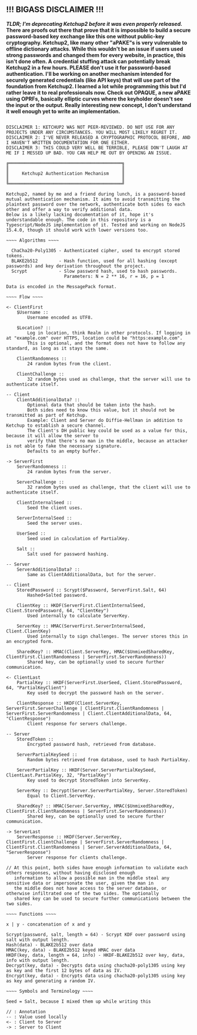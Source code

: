 ## !!! BIGASS DISCLAIMER !!!
***TLDR; I'm deprecating Ketchup2 before it was even properly released.***
<br>
**There are proofs out there that prove that it is impossible to build a secure password-based key exchange like this one without public-key cryptography. Ketchup2, like many other "aPAKE"s is very vulnerable to offline dictionary attacks. While this wouldn't be an issue if users used strong passwords and changed them for every website, in practice, this isn't done often. A credential stuffing attack can potentially break Ketchup2 in a few hours. PLEASE don't use it for password-based authentication. I'll be working on another mechanism intended for securely generated credentials (like API keys) that will use part of the foundation from Ketchup2. I learned a lot while programming this but I'd rather leave it to real professionals now. Check out OPAQUE, a new aPAKE using OPRFs, basically elliptic curves where the keyholder doesn't see the input or the output. Really interesting new concept, I don't understand it well enough yet to write an implementation.**

```

DISCLAIMER 1: KETCHUP2 WAS NOT PEER-REVIEWED. DO NOT USE FOR ANY PROJECTS UNDER ANY CIRCUMSTANCES. YOU WILL MOST LIKELY REGRET IT.
DISCLAIMER 2: I'VE NEVER RELEASED A CRYPTOGRAPHIC PROTOCOL BEFORE, AND I HAVEN'T WRITTEN DOCUMENTATION FOR ONE EITHER.
DISCLAIMER 3: THIS COULD VERY WELL BE TERRIBLE, PLEASE DON'T LAUGH AT ME IF I MESSED UP BAD. YOU CAN HELP ME OUT BY OPENING AN ISSUE.

╔═══════════════════════════════════════════╗
║                                           ║
║     Ketchup2 Authentication Mechanism     ║
║                                           ║
╚═══════════════════════════════════════════╝

Ketchup2, named by me and a friend during lunch, is a password-based mutual authentication mechanism. It aims to avoid transmitting the plaintext password over the network, authenticate both sides to each other and offer a way to verify additional data.
Below is a likely lacking documentation of it, hope it's understandable enough. The code in this repository is a Typescript/NodeJS implementation of it. Tested and working on NodeJS 15.4.0, though it should work with lower versions too.

~~~~ Algorithms ~~~~

  ChaCha20-Poly1305 - Authenticated cipher, used to encrypt stored tokens.
  BLAKE2b512        - Hash function, used for all hashing (except passwords) and key derivation throughout the project.
  Scrypt            - Slow password hash, used to hash passwords.
                      Parameters: N = 2 ** 16, r = 16, p = 1

Data is encoded in the MessagePack format.

~~~~ Flow ~~~~

<- ClientFirst
    $Username ::
        Username encoded as UTF8.

    $Location? ::
        Log in location, think Realm in other protocols. If logging in at "example.com" over HTTPS, location could be "https:example.com".
        This is optional, and the format does not have to follow any standard, as long as it stays the same.

    ClientRandomness ::
        24 random bytes from the client.

    ClientChallenge ::
        32 random bytes used as challenge, that the server will use to authenticate itself.

-- Client
    ClientAdditionalData? ::
        Optional data that should be taken into the hash.
        Both sides need to know this value, but it should not be transmitted as part of Ketchup.
        Example: Client and Server do Diffie-Hellman in addition to Ketchup to establish a secure channel.
        The Client's DH public key could be used as a value for this, because it will allow the server to
        verify that there's no man in the middle, because an attacker is not able to fake the necessary signature.
        Defaults to an empty buffer.

-> ServerFirst
    ServerRandomness ::
        24 random bytes from the server.

    ServerChallenge ::
        32 random bytes used as challenge, that the client will use to authenticate itself.

    ClientInternalSeed ::
        Seed the client uses.

    ServerInternalSeed ::
        Seed the server uses.

    UserSeed ::
        Seed used in calculation of PartialKey.

    Salt ::
        Salt used for password hashing.

-- Server
    ServerAdditionalData? ::
        Same as ClientAdditionalData, but for the server.

-- Client
    StoredPassword :: Scrypt($Password, ServerFirst.Salt, 64)
        Hashed+Salted password.

    ClientKey :: HKDF(ServerFirst.ClientInternalSeed, Client.StoredPassword, 64, "ClientKey")
        Used internally to calculate ServerKey.

    ServerKey :: HMAC(ServerFirst.ServerInternalSeed, Client.ClientKey)
        Used internally to sign challenges. The server stores this in an encrypted form.

    SharedKey? :: HMAC(Client.ServerKey, HMAC($UnmixedSharedKey, ClientFirst.ClientRandomness | ServerFirst.ServerRandomness))
        Shared key, can be optionally used to secure further communication.

<- ClientLast
    PartialKey :: HKDF(ServerFirst.UserSeed, Client.StoredPassword, 64, "PartialKeyClient")
        Key used to decrypt the password hash on the server.

    ClientResponse :: HKDF(Client.ServerKey, ServerFirst.ServerChallenge | ClientFirst.ClientRandomness | ServerFirst.ServerRandomness | Client.ClientAdditionalData, 64, "ClientResponse")
        Client response for servers challenge.

-- Server
    StoredToken ::
        Encrypted password hash, retrieved from database.

    ServerPartialKeySeed ::
        Random bytes retrieved from database, used to hash PartialKey.

    ServerPartialKey :: HKDF(Server.ServerPartialKeySeed, ClientLast.PartialKey, 32, "PartialKey")
        Key used to decrypt StoredToken into ServerKey.

    ServerKey :: Decrypt(Server.ServerPartialKey, Server.StoredToken)
        Equal to Client.ServerKey.

    SharedKey? :: HMAC(Server.ServerKey, HMAC($UnmixedSharedKey, ClientFirst.ClientRandomness | ServerFirst.ServerRandomness))
        Shared key, can be optionally used to secure further communication.

-> ServerLast
    ServerResponse :: HKDF(Server.ServerKey, ClientFirst.ClientChallenge | ServerFirst.ServerRandomness | ClientFirst.ClientRandomness | Server.ServerAdditionalData, 64, "ServerResponse")
        Server response for clients challenge.

// At this point, both sides have enough information to validate each others responses, without having disclosed enough
   information to allow a possible man in the middle steal any sensitive data or impersonate the user, given the man in
   the middle does not have access to the server database, or otherwise infiltrated one of the two sides. The optionally
   shared key can be used to secure further communications between the two sides.

~~~~ Functions ~~~~

x | y - concatenation of x and y

Scrypt(password, salt, length = 64) - Scrypt KDF over password using salt with output length.
Hash(data) - BLAKE2b512 over data
HMAC(key, data) - BLAKE2b512 keyed HMAC over data
HKDF(key, data, length = 64, info) - HKDF-BLAKE2b512 over key, data, info with output length.
Decrypt(key, data) - Decrypts data using chacha20-poly1305 using key as key and the first 12 bytes of data as IV.
Encrypt(key, data) - Encrypts data using chacha20-poly1305 using key as key and generating a random IV.

~~~~ Symbols and Terminology ~~~~

Seed = Salt, because I mixed them up while writing this

// : Annotation
-- : Value used locally
<- : Client to Server
-> : Server to Client

```